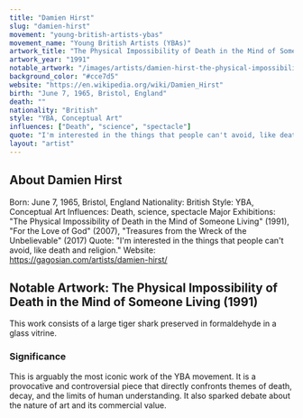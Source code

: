 ```yaml
---
title: "Damien Hirst"
slug: "damien-hirst"
movement: "young-british-artists-ybas"
movement_name: "Young British Artists (YBAs)"
artwork_title: "The Physical Impossibility of Death in the Mind of Someone Living (1991)"
artwork_year: "1991"
notable_artwork: "/images/artists/damien-hirst-the-physical-impossibility-of-death-in-the-mind-of.jpg"
background_color: "#cce7d5"
website: "https://en.wikipedia.org/wiki/Damien_Hirst"
birth: "June 7, 1965, Bristol, England"
death: ""
nationality: "British"
style: "YBA, Conceptual Art"
influences: ["Death", "science", "spectacle"]
quote: "I'm interested in the things that people can't avoid, like death and religion."
layout: "artist"
---
```


## About Damien Hirst

Born: June 7, 1965, Bristol, England Nationality: British Style: YBA, Conceptual Art Influences: Death, science, spectacle Major Exhibitions: "The Physical Impossibility of Death in the Mind of Someone Living" (1991), "For the Love of God" (2007), "Treasures from the Wreck of the Unbelievable" (2017) Quote: "I'm interested in the things that people can't avoid, like death and religion." Website: https://gagosian.com/artists/damien-hirst/

## Notable Artwork: The Physical Impossibility of Death in the Mind of Someone Living (1991)

This work consists of a large tiger shark preserved in formaldehyde in a glass vitrine.

### Significance

This is arguably the most iconic work of the YBA movement. It is a provocative and controversial piece that directly confronts themes of death, decay, and the limits of human understanding. It also sparked debate about the nature of art and its commercial value.
